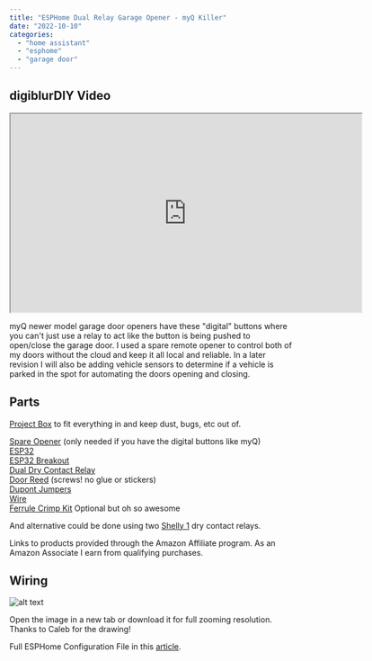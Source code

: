```yaml
---
title: "ESPHome Dual Relay Garage Opener - myQ Killer"
date: "2022-10-10"
categories: 
  - "home assistant"
  - "esphome"
  - "garage door"
---
```


## digiblurDIY Video
<iframe allowfullscreen height="353" src="https://www.youtube.com/embed/FgebGcBuHxI" width="625" youtube-src-=""></iframe> 

myQ newer model garage door openers have these "digital" buttons where you can't just use a relay to act like the button is being pushed to open/close the garage door.  I used a spare remote opener to control both of my doors without the cloud and keep it all local and reliable.  In a later revision I will also be adding vehicle sensors to determine if a vehicle is parked in the spot for automating the doors opening and closing.

## Parts
[Project Box](https://amzn.to/3yq107O) to fit everything in and keep dust, bugs, etc out of.  
<!--truncate-->
[Spare Opener](https://amzn.to/3CoEgpI) (only needed if you have the digital buttons like myQ)   
[ESP32](https://amzn.to/3SNhQFv)  
[ESP32 Breakout](https://amzn.to/3RIhX40)  
[Dual Dry Contact Relay](https://amzn.to/3EurUPq)  
[Door Reed](https://amzn.to/3SRajpt)  (screws! no glue or stickers)  
[Dupont Jumpers](https://amzn.to/3SQHv03)  
[Wire](https://amzn.to/3fTGW7c)  
[Ferrule Crimp Kit](https://amzn.to/3egK1xU)  Optional but oh so awesome

And alternative could be done using two [Shelly 1](https://s.click.aliexpress.com/e/_DF9rCJZ) dry contact relays.

Links to products provided through the Amazon Affiliate program. As an Amazon Associate I earn from qualifying purchases.

## Wiring

![alt text](/img/diagrams/esphome_myq_killer_garage.webp "ESPHome Dual Relay myQ Killer")

Open the image in a new tab or download it for full zooming resolution. Thanks to Caleb for the drawing!

Full ESPHome Configuration File in this [article](/wiki/ha/esphome-garage-opener). 
